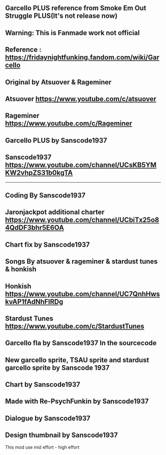 Garcello PLUS reference from Smoke Em Out Struggle PLUS(It's not release now)
--------------------------------------------------------



Warning: This is Fanmade work not official
--------------------------------------------------------


Reference : https://fridaynightfunking.fandom.com/wiki/Garcello
--------------------------------------------------------

Original by Atsuover & Rageminer
--------------------------------
Atsuover https://www.youtube.com/c/atsuover
--------------------------------------------------------

Rageminer https://www.youtube.com/c/Rageminer
--------------------------------------------------------

Garcello PLUS by Sanscode1937
-----------------------------

Sanscode1937 https://www.youtube.com/channel/UCsKB5YMKW2vhpZS31b0kgTA
--------------------------------------------------------

-----------------------------

Coding By Sanscode1937
--------------------------------------------------------

Jaronjackpot additional charter https://www.youtube.com/channel/UCbiTx25o84QdDF3bhr5E6OA
--------------------------------------------------------

Chart fix by Sanscode1937
--------------------------------------------------------


Songs By atsuover & rageminer & stardust tunes & honkish
--------------------------------------------------------
Honkish https://www.youtube.com/channel/UC7QnhHwskvAP1fAdNhFIRDg
--------------------------------------------------------

Stardust Tunes https://www.youtube.com/c/StardustTunes
--------------------------------------------------------

Garcello fla by Sanscode1937 In the sourcecode
--------------------------------------------------------


New garcello sprite, TSAU sprite and stardust garcello sprite by Sanscode 1937
--------------------------------------------------------


Chart by Sanscode1937
--------------------------------------------------------


Made with Re-PsychFunkin by Sanscode1937
--------------------------------------------------------


Dialogue by Sanscode1937
--------------------------------------------------------


Design thumbnail by Sanscode1937
--------------------------------------------------------


This mod use mid effort - high effort
